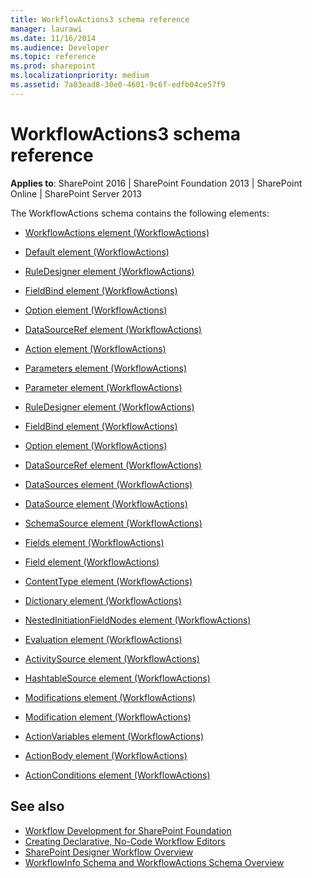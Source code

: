 ```yaml
---
title: WorkflowActions3 schema reference
manager: laurawi
ms.date: 11/16/2014
ms.audience: Developer
ms.topic: reference
ms.prod: sharepoint
ms.localizationpriority: medium
ms.assetid: 7a03ead8-30e0-4601-9c6f-edfb04ce57f9
---
```


# WorkflowActions3 schema reference

**Applies to**: SharePoint 2016 | SharePoint Foundation 2013 | SharePoint Online | SharePoint Server 2013

The WorkflowActions schema contains the following elements:

- [WorkflowActions element (WorkflowActions)](workflowactions-element-workflowactions.md)

- [Default element (WorkflowActions)](default-element-workflowactions.md)

- [RuleDesigner element (WorkflowActions)](ruledesigner-element-workflowactions.md)

- [FieldBind element (WorkflowActions)](fieldbind-element-workflowactions.md)

- [Option element (WorkflowActions)](option-element-workflowactions.md)

- [DataSourceRef element (WorkflowActions)](datasourceref-element-workflowactions.md)

- [Action element (WorkflowActions)](action-element-workflowactions.md)

- [Parameters element (WorkflowActions)](parameters-element-workflowactions.md)

- [Parameter element (WorkflowActions)](parameter-element-workflowactions.md)

- [RuleDesigner element (WorkflowActions)](ruledesigner-element-workflowactions.md)

- [FieldBind element (WorkflowActions)](fieldbind-element-workflowactions.md)

- [Option element (WorkflowActions)](option-element-workflowactions.md)

- [DataSourceRef element (WorkflowActions)](datasourceref-element-workflowactions.md)

- [DataSources element (WorkflowActions)](datasources-element-workflowactions.md)

- [DataSource element (WorkflowActions)](datasource-element-workflowactions.md)

- [SchemaSource element (WorkflowActions)](schemasource-element-workflowactions.md)

- [Fields element (WorkflowActions)](fields-element-workflowactions.md)

- [Field element (WorkflowActions)](field-element-workflowactions.md)

- [ContentType element (WorkflowActions)](contenttype-element-workflowactions.md)

- [Dictionary element (WorkflowActions)](dictionary-element-workflowactions.md)

- [NestedInitiationFieldNodes element (WorkflowActions)](nestedinitiationfieldnodes-element-workflowactions.md)

- [Evaluation element (WorkflowActions)](evaluation-element-workflowactions.md)

- [ActivitySource element (WorkflowActions)](activitysource-element-workflowactions.md)

- [HashtableSource element (WorkflowActions)](hashtablesource-element-workflowactions.md)

- [Modifications element (WorkflowActions)](modifications-element-workflowactions.md)

- [Modification element (WorkflowActions)](modification-element-workflowactions.md)

- [ActionVariables element (WorkflowActions)](actionvariables-element-workflowactions.md)

- [ActionBody element (WorkflowActions)](actionbody-element-workflowactions.md)

- [ActionConditions element (WorkflowActions)](actionconditions-element-workflowactions.md)


## See also

- [Workflow Development for SharePoint Foundation](https://msdn.microsoft.com/library/ad7a5bf2-fab0-4b30-ae0b-46b15f16b491(Office.15).aspx)
- [Creating Declarative, No-Code Workflow Editors](https://msdn.microsoft.com/library/60dfda8d-e724-4d7d-9578-aa239c362dcf(Office.15).aspx)
- [SharePoint Designer Workflow Overview](https://msdn.microsoft.com/library/5ef4e933-564e-4dea-b2f4-c1b621774969(Office.15).aspx)
- [WorkflowInfo Schema and WorkflowActions Schema Overview](https://msdn.microsoft.com/library/25da07cb-b228-43f2-9cdf-c8c71c3eabbb(Office.15).aspx)


 





